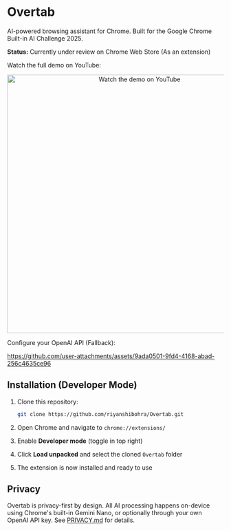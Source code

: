 # Overtab

AI-powered browsing assistant for Chrome. Built for the Google Chrome Built-in AI Challenge 2025.

**Status:** Currently under review on Chrome Web Store (As an extension)

<p>Watch the full demo on YouTube:</p>
<p align="center">
  <a href="https://www.youtube.com/watch?v=Wq5pnpnK9r0">
    <img src="https://img.youtube.com/vi/Wq5pnpnK9r0/maxresdefault.jpg" width="600" alt="Watch the demo on YouTube"/>
  </a>
</p>

Configure your OpenAI API (Fallback):

https://github.com/user-attachments/assets/9ada0501-9fd4-4168-abad-256c4635ce96

## Installation (Developer Mode)

1. Clone this repository:
   ```bash
   git clone https://github.com/riyanshibohra/Overtab.git
   ```

2. Open Chrome and navigate to `chrome://extensions/`

3. Enable **Developer mode** (toggle in top right)

4. Click **Load unpacked** and select the cloned `Overtab` folder

5. The extension is now installed and ready to use

## Privacy

Overtab is privacy-first by design. All AI processing happens on-device using Chrome's built-in Gemini Nano, or optionally through your own OpenAI API key. See [PRIVACY.md](PRIVACY.md) for details.
